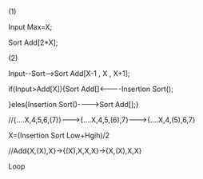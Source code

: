 (1)

Input Max=X;

Sort Add[2*X];

(2)

Input--Sort-->Sort Add[X-1 , X , X+1];

if(Input>Add[X]){Sort Add[]<----Insertion Sort();

}eles{Insertion Sort()---->Sort Add[];}

//{....X,4,5,6,(7)}--->{....X,4,5,(6),7}--->{....X,4,(5),6,7}

X=(Insertion Sort Low+Hgih)/2

//Add{X,(X),X}->{(X),X,X,X}->{X,(X),X,X}

Loop

